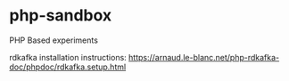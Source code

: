 # php-sandbox
PHP Based experiments

rdkafka installation instructions: https://arnaud.le-blanc.net/php-rdkafka-doc/phpdoc/rdkafka.setup.html
